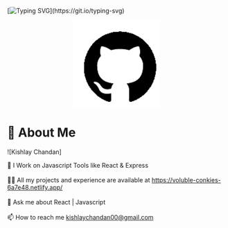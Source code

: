 [![Typing SVG](https://readme-typing-svg.herokuapp.com?duration=10000&center=true&vCenter=true&width=1000&height=50&lines=Welcome+to+my+Github+Account+I'm+Kishlay+Chandan.)](https://git.io/typing-svg)

<div id="header" align="center">
  <img src="./src/images/Github-Animation.gif" width="200"/>
</div>


# 💫 About Me

![Kishlay Chandan]


🔭️ I Work on Javascript Tools like React & Express<br><br>🧑‍💻️ All my projects and experience are available at https://voluble-conkies-6a7e48.netlify.app/ <br><br>💬️ Ask me about React | Javascript <br><br>📫 How to reach me kishlaychandan00@gmail.com<br>

